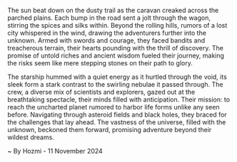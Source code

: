 
The sun beat down on the dusty trail as the caravan creaked across the parched plains. Each bump in the road sent a jolt through the wagon, stirring the spices and silks within. Beyond the rolling hills, rumors of a lost city whispered in the wind, drawing the adventurers further into the unknown. Armed with swords and courage, they faced bandits and treacherous terrain, their hearts pounding with the thrill of discovery. The promise of untold riches and ancient wisdom fueled their journey, making the risks seem like mere stepping stones on their path to glory. 

The starship hummed with a quiet energy as it hurtled through the void, its sleek form a stark contrast to the swirling nebulae it passed through. The crew, a diverse mix of scientists and explorers, gazed out at the breathtaking spectacle, their minds filled with anticipation. Their mission: to reach the uncharted planet rumored to harbor life forms unlike any seen before.  Navigating through asteroid fields and black holes, they braced for the challenges that lay ahead. The vastness of the universe, filled with the unknown, beckoned them forward, promising adventure beyond their wildest dreams. 

~ By Hozmi - 11 November 2024

